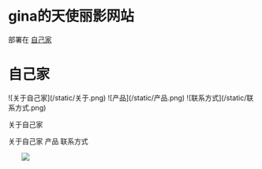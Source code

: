 gina的天使丽影网站
===========

部署在 [自己家](gagi.ga)

自己家
======

<div id="spalsh">
![关于自己家](/static/关于.png) 
![产品](/static/产品.png)
![联系方式](/static/联系方式.png)

</div>


关于自己家

关于自己家
产品
联系方式
<style>
	@-webkit-keyframes cf4FadeInOut {
     0% {
       opacity:1;
     }
     17% {
       opacity:1;
     }
     25% {
       opacity:0;
     }
     92% {
       opacity:0;
     }
     100% {
       opacity:1;
     }
	}

	@-moz-keyframes cf4FadeInOut {
	 0% {
       opacity:1;
     }
     17% {
       opacity:1;
     }
     25% {
       opacity:0;
     }
     92% {
       opacity:0;
     }
     100% {
       opacity:1;
     }
	}

	@-o-keyframes cf4FadeInOut {
	 0% {
       opacity:1;
     }
     17% {
       opacity:1;
     }
     25% {
       opacity:0;
     }
     92% {
       opacity:0;
     }
     100% {
       opacity:1;
     }
	}

	@keyframes cf4FadeInOut {
	 0% {
       opacity:1;
     }
     17% {
       opacity:1;
     }
     25% {
       opacity:0;
     }
     92% {
       opacity:0;
     }
     100% {
       opacity:1;
     }
	}

	#cf4a {
		position:relative;
		height:281px;
		width:450px;
		margin:0 auto;
	}
	#cf4a img {
		position:absolute;
		left:0;
	}

	#cf4a img {
		-webkit-animation-name: cf4FadeInOut;
		-webkit-animation-timing-function: ease-in-out;
		-webkit-animation-iteration-count: infinite;
		-webkit-animation-duration: 8s;

		-moz-animation-name: cf4FadeInOut;
		-moz-animation-timing-function: ease-in-out;
		-moz-animation-iteration-count: infinite;
		-moz-animation-duration: 8s;

		-o-animation-name: cf4FadeInOut;
		-o-animation-timing-function: ease-in-out;
		-o-animation-iteration-count: infinite;
		-o-animation-duration: 8s;

		animation-name: cf4FadeInOut;
		animation-timing-function: ease-in-out;
		animation-iteration-count: infinite;
		animation-duration: 8s;
	}
    #cf4a img:nth-of-type(1) {
		-webkit-animation-delay: 6s;
		-moz-animation-delay: 6s;
		-o-animation-delay: 6s;
		animation-delay: 6s;
    }
    #cf4a img:nth-of-type(2) {
		-webkit-animation-delay: 4s;
		-moz-animation-delay: 4s;
		-o-animation-delay: 4s;
		animation-delay: 4s;
    }
    #cf4a img:nth-of-type(3) {
		-webkit-animation-delay: 2s;
		-moz-animation-delay: 2s;
		-o-animation-delay: 2s;
		animation-delay: 2s;
    }
    #cf4a img:nth-of-type(4) {
		-webkit-animation-delay: 0;
		-moz-animation-delay: 0;
		-o-animation-delay: 0;
		animation-delay: 0;
    }
</style>
<div id="cf4a" class="shadow">
	<img src="Crossfading%20Images_files/Stones.jpg">
	<img src="Crossfading%20Images_files/Summit.jpg">
	<img src="Crossfading%20Images_files/Clown%2520Fish.jpg">
	<img src="Crossfading%20Images_files/Cirques.jpg">
</div>
